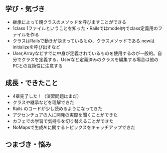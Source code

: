 ## 学び・気づき
- 継承によって親クラスのメソッドを呼び出すことができる
- 1class 1ファイルということを知った・Railsではmodel内でclass定義用のファイルを作る
- クラスはRailsで動きが決まっているもの、クラスメソッドである.newはinitializeを呼び出すなど
- User,Arrayなどすでに中身が定義されているものを使用するのが一般的。自分でクラスを定義する、Userなど定義済みのクラスを編集する場合は他のPCとの互換性に注意する

## 成長・できたこと
- 4章完了した！（演習問題はまだ）
- クラスや継承などを理解できた
- Rails のコードが少し読めるようになってきた
- アクセンチュアの人に開発の実際を聞くことができた
- カフェでの学習で気持ちを切り替えることができた
- NoMapsで生成AIに関するトピックスをキャッチアップできた

## つまづき・悩み